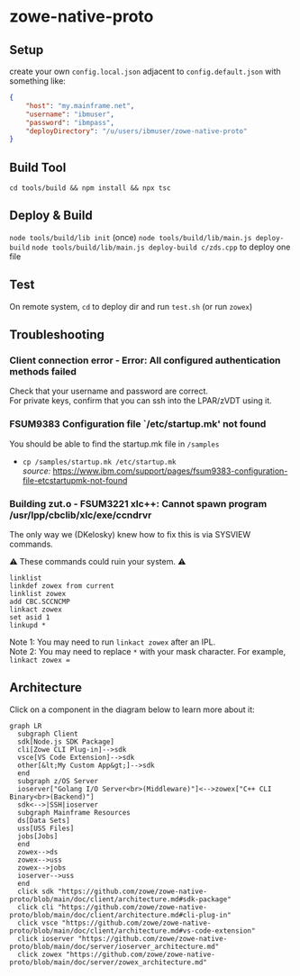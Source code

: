 # zowe-native-proto

## Setup

create your own `config.local.json` adjacent to `config.default.json` with something like:

```json
{
    "host": "my.mainframe.net",
    "username": "ibmuser",
    "password": "ibmpass",
    "deployDirectory": "/u/users/ibmuser/zowe-native-proto"
}
```

## Build Tool

`cd tools/build && npm install && npx tsc`

## Deploy & Build

`node tools/build/lib init` (once)
`node tools/build/lib/main.js deploy-build`
`node tools/build/lib/main.js deploy-build c/zds.cpp`  to deploy one file

## Test

On remote system, `cd` to deploy dir and run `test.sh` (or run `zowex`)

## Troubleshooting

### Client connection error - Error: All configured authentication methods failed

Check that your username and password are correct.<br/>
For private keys, confirm that you can ssh into the LPAR/zVDT using it.

### FSUM9383 Configuration file `/etc/startup.mk' not found

You should be able to find the startup.mk file in `/samples`
  - `cp /samples/startup.mk /etc/startup.mk` <br/>
    _source:_ https://www.ibm.com/support/pages/fsum9383-configuration-file-etcstartupmk-not-found

### Building zut.o - FSUM3221 xlc++: Cannot spawn program /usr/lpp/cbclib/xlc/exe/ccndrvr

The only way we (DKelosky) knew how to fix this is via SYSVIEW commands.

:warning: These commands could ruin your system. :warning:

```
linklist
linkdef zowex from current
linklist zowex
add CBC.SCCNCMP
linkact zowex
set asid 1
linkupd *
```

Note 1: You may need to run `linkact zowex` after an IPL.<br/>
Note 2: You may need to replace `*` with your mask character. For example, `linkact zowex =`

## Architecture

Click on a component in the diagram below to learn more about it:

```mermaid
graph LR
  subgraph Client
  sdk[Node.js SDK Package]
  cli[Zowe CLI Plug-in]-->sdk
  vsce[VS Code Extension]-->sdk
  other[&lt;My Custom App&gt;]-->sdk
  end
  subgraph z/OS Server
  ioserver["Golang I/O Server<br>(Middleware)"]<-->zowex["C++ CLI Binary<br>(Backend)"]
  sdk<-->|SSH|ioserver
  subgraph Mainframe Resources
  ds[Data Sets]
  uss[USS Files]
  jobs[Jobs]
  end
  zowex-->ds
  zowex-->uss
  zowex-->jobs
  ioserver-->uss
  end
  click sdk "https://github.com/zowe/zowe-native-proto/blob/main/doc/client/architecture.md#sdk-package"
  click cli "https://github.com/zowe/zowe-native-proto/blob/main/doc/client/architecture.md#cli-plug-in"
  click vsce "https://github.com/zowe/zowe-native-proto/blob/main/doc/client/architecture.md#vs-code-extension"
  click ioserver "https://github.com/zowe/zowe-native-proto/blob/main/doc/server/ioserver_architecture.md"
  click zowex "https://github.com/zowe/zowe-native-proto/blob/main/doc/server/zowex_architecture.md"
```
